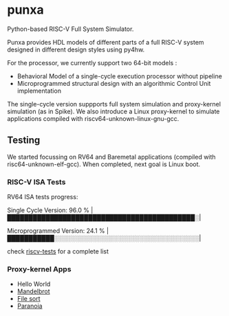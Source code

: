 # punxa
Python-based RISC-V Full System Simulator.

Punxa provides HDL models of different parts of a full RISC-V system designed in different design styles using py4hw.

For the processor, we currently support two 64-bit models :

- Behavioral Model of a single-cycle execution processor without pipeline
- Microprogrammed structural design with an algorithmic Control Unit implementation
 

The single-cycle version suppports full system simulation and proxy-kernel simulation (as in Spike).
We also introduce a Linux proxy-kernel to simulate applications compiled with riscv64-unknown-linux-gnu-gcc.

## Testing

We started focussing on RV64 and Baremetal applications (compiled with risc64-unknown-elf-gcc).
When completed, next goal is Linux boot.

### RISC-V ISA Tests

RV64 ISA tests progress: 

Single Cycle Version:    96.0 %   |████████████████████████████████████████████░|

Microprogrammed Version: 24.1 %   |███████████░░░░░░░░░░░░░░░░░░░░░░░░░░░░░░░░░░|

check [riscv-tests](https://github.com/davidcastells/punxa/blob/main/test/riscv-tests/README.md) for a complete list

### Proxy-kernel Apps

- Hello World
- [Mandelbrot](https://github.com/davidcastells/punxa/blob/main/test/proxykernel_software/mandelbrot/README.md)
- [File sort](https://github.com/davidcastells/punxa/tree/main/test/proxykernel_software/sort/README.md)
- [Paranoia](https://github.com/davidcastells/punxa/tree/main/test/proxykernel_software/paranoia/README.md)

